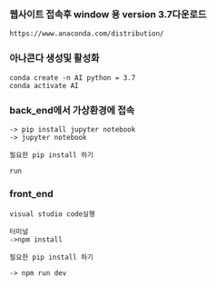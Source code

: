 ### 웹사이트 접속후 window 용 version 3.7다운로드

    https://www.anaconda.com/distribution/
    
### 아나콘다 생성및 활성화
        
    conda create -n AI python = 3.7
    conda activate AI

### back_end에서 가상환경에 접속 
        
    -> pip install jupyter notebook
    -> jupyter notebook 
    
    필요한 pip install 하기
    
    run

### front_end 

    visual studio code실행
    
    터미널
    ->npm install
    
    필요한 pip install 하기
    
    -> npm run dev
